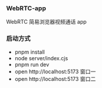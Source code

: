 ### WebRTC-app

WebRTC 简易浏览器视频通话 app

### 启动方式

- pnpm install
- node server/index.cjs
- pnpm run dev
- open http://localhost:5173 窗口一
- open http://localhost:5173 窗口二
